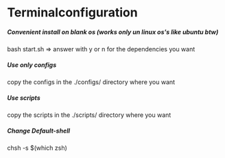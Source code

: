 # Terminalconfiguration

##### Convenient install on blank os (works only un linux os's like ubuntu btw)
bash start.sh
=> answer with y or n for the dependencies you want

##### Use only configs
copy the configs in the ./configs/ directory where you want

##### Use scripts
copy the scripts in the ./scripts/ directory where you want

##### Change Default-shell
chsh -s $(which zsh)
